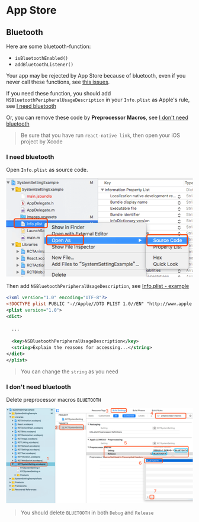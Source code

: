 # App Store

## Bluetooth

Here are some bluetooth-function:

* `isBluetoothEnabled()`
* `addBluetoothListener()`

Your app may be rejected by App Store because of bluetooth, even if you never call these functions, see [this issues](https://github.com/c19354837/react-native-system-setting/issues/55).

If you need these function, you should add `NSBluetoothPeripheralUsageDescription` in your `Info.plist` as Apple's rule, see [I need bluetooth](#i-need-bluetooth)

Or, you can remove these code by **Preprocessor Macros**, see [I don't need bluetooth](#i-dont-need-bluetooth)

> Be sure that you have run `react-native link`, then open your iOS project by Xcode

### I need bluetooth

Open `Info.plist` as source code.

![open Info.plist as source code](./screenshot/appstore-bluetooth.png)
 
Then add `NSBluetoothPeripheralUsageDescription`, see [Info.plist - example](https://github.com/c19354837/react-native-system-setting/blob/master/examples/SystemSettingExample/ios/SystemSettingExample/Info.plist#L55)

```xml
<?xml version="1.0" encoding="UTF-8"?>
<!DOCTYPE plist PUBLIC "-//Apple//DTD PLIST 1.0//EN" "http://www.apple.com/DTDs/PropertyList-1.0.dtd">
<plist version="1.0">
<dict>
  
  ...
  
  <key>NSBluetoothPeripheralUsageDescription</key>
  <string>Explain the reasons for accessing...</string>
</dict>
</plist>
```

> You can change the `string` as you need

### I don't need bluetooth

Delete preprocessor macros `BLUETOOTH`

![Delete preprocessor macros `BLUETOOTH`](./screenshot/appstore-not-bluetooth.png)

> You should delete `BLUETOOTH` in both `Debug` and `Release`